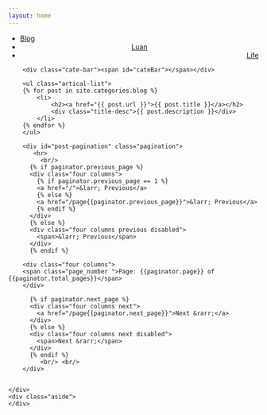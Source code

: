 ```yaml
---
layout: home
---
```



<div class="index-content blog">
    <div class="section">
        <ul class="artical-cate">
            <li class="on"><a href="/"><span>Blog</span></a></li>
            <li style="text-align:center"><a href="/opinion"><span>Luan</span></a></li>
            <li style="text-align:right"><a href="/project"><span>Life</span></a></li>
        </ul>

        <div class="cate-bar"><span id="cateBar"></span></div>

        <ul class="artical-list">
        {% for post in site.categories.blog %}
            <li>
                <h2><a href="{{ post.url }}">{{ post.title }}</a></h2>
                <div class="title-desc">{{ post.description }}</div>
            </li>
        {% endfor %}
        </ul>
 <!-- ��ҳ��: Pagination links -->
		<div id="post-pagination" class="pagination">
		   <hr>
		     <br/>
		  {% if paginator.previous_page %}
		  <div class="four columns">
		    {% if paginator.previous_page == 1 %}
		    <a href="/">&larr; Previous</a>
		    {% else %}
		    <a href="/page{{paginator.previous_page}}">&larr; Previous</a>
		    {% endif %}
		  </div>
		  {% else %}
		  <div class="four columns previous disabled">
		    <span>&larr; Previous</span>
		  </div>
		  {% endif %}

		<div class="four columns">
		<span class="page_number ">Page: {{paginator.page}} of {{paginator.total_pages}}</span>
		</div>

		  {% if paginator.next_page %}
		  <div class="four columns next">
		    <a href="/page{{paginator.next_page}}">Next &rarr;</a>
		  </div>
		  {% else %}
		  <div class="four columns next disabled">
		    <span>Next &rarr;</span>
		  </div>
		  {% endif %}
		     <br/> <br/>
		</div>


    </div>
    <div class="aside">
    </div>
</div>
